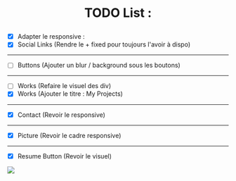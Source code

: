 # <p align="center">TODO List :</p>

- [X]  Adapter le responsive : 
- [X] Social Links (Rendre le + fixed pour toujours l'avoir à dispo)
 ----------
- [ ] Buttons (Ajouter un blur / background sous les boutons)
----------
- [ ] Works (Refaire le visuel des div)
- [X] Works (Ajouter le titre : My Projects)
----------
- [X] Contact (Revoir le responsive)
----------
- [X] Picture (Revoir le cadre responsive)
----------
- [X] Resume Button (Revoir le visuel)
 
![](https://redac.trashtalk.co/wp-content/uploads/2017/08/Pouce-en-lair.png)
